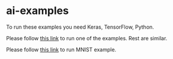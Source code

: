 # ai-examples
To run these examples you need Keras, TensorFlow, Python.

Please follow [this link](https://medium.com/@ashok.tankala/build-your-first-deep-learning-neural-network-model-using-keras-tensorflow-in-python-a3e76a6b3ccb) to run one of the examples. Rest are similar.

Please follow [this link](https://medium.com/@ashok.tankala/handwritten-digit-prediction-using-convolutional-neural-networks-in-tensorflow-with-keras-and-live-5ebddf46dc8) to run MNIST example.
